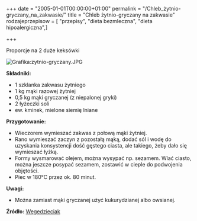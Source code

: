 +++
date = "2005-01-01T00:00:00+01:00"
permalink = "/Chleb_żytnio-gryczany_na_zakwasie/"
title = "Chleb żytnio-gryczany na zakwasie"
rodzajeprzepisow = [ "przepisy", "dieta bezmleczna", "dieta hipoalergiczna",]

+++

Proporcje na 2 duże keksówki

![](/images/zytnio-gryczany.JPG "Grafika:zytnio-gryczany.JPG")

**Składniki:**

-   1 szklanka zakwasu żytniego
-   1 kg mąki razowej żytniej
-   0,5 kg mąki gryczanej (z niepalonej gryki)
-   2 łyżeczki soli
-   ew. kminek, mielone siemię lniane

**Przygotowanie:**

-   Wieczorem wymieszać zakwas z połową mąki żytniej.
-   Rano wymieszać zaczyn z pozostałą mąką, dodać sól i wodę do uzyskania konsystencji dość gęstego ciasta, ale takiego, żeby dało się wymieszać łyżką.
-   Formy wysmarować olejem, można wysypać np. sezamem. Wlać ciasto, można jeszcze posypać sezamem, zostawić w cieple do podwojenia objętości.
-   Piec w 180°C przez ok. 80 minut.

**Uwagi:**

-   Można zamiast mąki gryczanej użyć kukurydzianej albo owsianej.

**Źródło:** [Wegedzieciak](http://wegedzieciak.pl/viewtopic.php?t=646)
